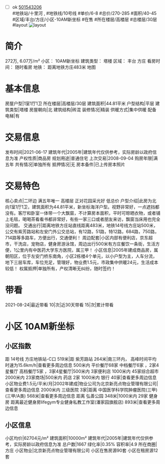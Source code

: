 - [ ] ok [501543206](https://bj.5i5j.com/ershoufang/501543206.html)  
 #地铁站/十里河 ,  #地铁线/10号线
#单价/6-8 #总价/270-285 #面积/40-45   #区域/丰台/方庄/小区-10AM新坐标 #在售 #所在楼层/高楼层 #总楼层/30层 #layout 
![layout](http://image2a.5i5j.com/bdir/layout/8ddabdf391324d978f3f61849832c1a2.jpg_P5.jpg) 
# 简介 
 272万,  6.07万/m² 
小区： 10AM新坐标
建筑类型： 塔楼
区域： 丰台 方庄
看房时间： 随时看房
地铁： 距离地铁方庄483米 地图
# 基本信息 
 房屋户型|1室1厅1卫
所在楼层|高楼层/30层
建筑面积|44.81平米
户型结构|平层
建筑类型|塔楼
房屋朝向|北
建筑结构|砖混
装修情况|精装
供暖方式|集中供暖
配备电梯|有
# 交易信息 
 发布时间|2021-06-17
建筑年代|2005年|建筑年代仅供参考，实际房龄以政府信息为准
产权性质|商品房
规划用途|普通住宅
上次交易|2008-09-04
购房年限|满五年
共有情况|单独所有
抵押情况|无
房本备件|已上传房本照片
# 交易特色 
 核心卖点|二环边 满五年唯一 高楼层 正对花园采光好 低总价
户型介绍|此房为北向1室1厅1卫，建筑面积为44.81平米，新坐标海洋户型。视野非常好，一点遮挡都没有。客厅和卧室一体带一个大飘窗，不计算房本面积，平时可晾晒衣物，或者铺上毛毯，喝喝茶看看书都非常好，有些一家三口或者朋友来访，飘窗当床用也完全没问题。
交通出行|距离地铁方庄站直线距离483米，地铁14号线方庄站500米，公交有紫芳路站和左安门外公交总站，有12路，51路，特12路，684路，750路，714路等多路车，方便出行，交通便利！
周边配套|小区内部有便利店，京东超市，干洗店，宠物店，健身房游泳馆，周边出行500米有方庄餐饮一条街，生活方便，1公里内有中医药大学东方医院，属三甲！
小区信息|2005年建成商品房，属朝阳区，位于左安门桥东南角，小区2栋楼4个单元，以小户型为主，人车分流，地下三层车库，车位充足，管理好，物业费1.5元，市政集中供暖24元，生活成本较低！
权属抵押|单独所有，产权清晰无纠纷，随时签约！
# 带看 
 2021-08-24|最近带看	 10|次|近30天带看	 15|次|累计带看
# 小区 10AM新坐标
## 小区指数 
 距 14号线 方庄地铁站-C口 519米|距 紫芳路站 264米|南三环内， 高峰时间平均时速为15.6km/h|查看更多周边信息
500米内 平价餐厅68家
中档餐厅6家 ，2家4星餐厅
高档餐厅5家 ，3家4星餐厅|500米内 3家便利店
1000米内 45家综合超市
2000米内 23家商场|500米内 药店 2家
1000米内 银行 40家|查看更多周边信息
小区物业费1.5元/平米/月|2002年建成|物业公司为北京新亮点物业管理有限公司|查看更多周边信息
2000米内 三级医院 3家|距离 中国医学科学院肿瘤医院(三甲) (三甲/A类) 568米|查看更多周边信息
距离 弘善公园 348米|1000米内 29家 健身房
距离最近健身房lifegym专业健身私教工作室(潘家园旗舰店) 893米|查看更多周边信息
## 小区信息 
 小区均价|62704元/m²
建筑面积|10000m²
建筑年代|2005年|建筑年代仅供参考，实际房龄以政府信息为准
总户数|1667
绿化率|0.35%
容积率|4.9
所在商圈|方庄
小区物业|北京新亮点物业管理有限公司
小区在售房源90套
小区在租房源12套
